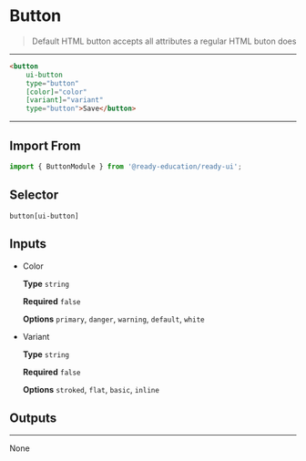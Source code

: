 # Button

> Default HTML button accepts all attributes a regular HTML buton does

---

```html
<button
    ui-button
    type="button"
    [color]="color"
    [variant]="variant"
    type="button">Save</button>
```

---

## Import From
```typescript
import { ButtonModule } from '@ready-education/ready-ui';
```


## Selector
`button[ui-button]`


## Inputs

- Color

  **Type** `string`

  **Required** `false`

  **Options** `primary`, `danger`, `warning`, `default`, `white`

- Variant

  **Type** `string`

  **Required** `false`

  **Options** `stroked`, `flat`, `basic`, `inline`


## Outputs

---

None

